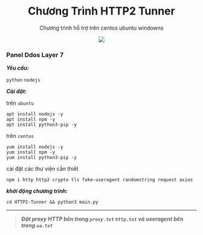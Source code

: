 <h1 align="center">Chương Trình HTTP2 Tunner</h1>

<p align="center">
  Chương trình hỗ trợ trên centos ubuntu windowns
</p>

<p align="center">
  <img src="https://github.com/DauDau432/HTTP2-Tunner/blob/main/IMG/IMG.png">
</p>

### Panel Ddos Layer 7

***Yêu cầu:***

`python` `nodejs`

***Cài đặt:***

trên `ubuntu`
```
apt install nodejs -y
apt install npm -y
apt install python3-pip -y
```
trên `centos`
```
yum install nodejs -y
yum install npm -y
yum install python3-pip -y
```
cài đặt các thư viện cần thiết 
```
npm i http http2 crypto tls fake-useragent randomstring request axios
```
***khởi động chương trình:***
```
cd HTTP2-Tunner && python3 main.py
```
---------------------------------------------------------------

>***Đặt proxy HTTP bên trong `proxy.txt` `http.txt` và useragent bên trong `ua.txt`***
